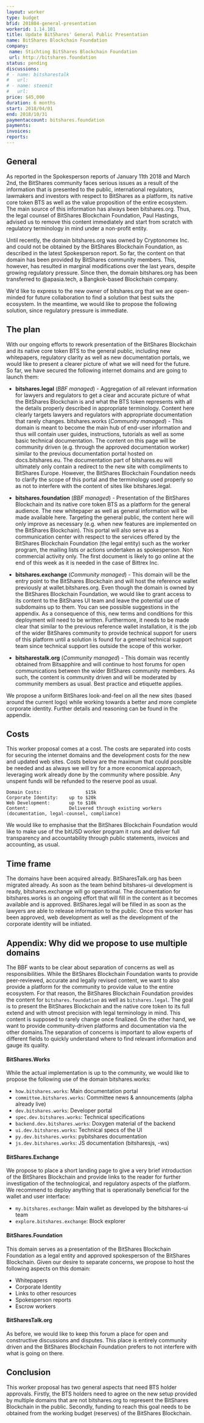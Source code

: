 ```yaml
---
layout: worker
type: budget
bfid: 201804-general-presentation
workerid: 1.14.101
title: Update BitShares' General Public Presentation
name: BitShares Blockchain Foundation
company:
 name: Stichting BitShares Blockchain Foundation
 url: http://bitshares.foundation
status: pending
discussions:
# - name: bitsharestalk
#   url:
# - name: steemit
#   url:
price: $45,000
duration: 6 months
start: 2018/04/01
end: 2018/10/31
paymentaccount: bitshares.foundation
payments:
invoices:
reports:
---
```


## General
As reported in the Spokesperson reports of January 11th 2018 and March
2nd, the BitShares community faces serious issues as a result of the
information that is presented to the public, international regulators,
lawmakers and investors with respect to BitShares as a platform, its
native core token BTS as well as the value proposition of the entire
ecosystem. The main source of this information has always been
bitshares.org. Thus, the legal counsel of BitShares Blockchain
Foundation, Paul Hastings, advised us to remove this content immediately
and start from scratch with regulatory terminology in mind under a
non-profit entity.

Until recently, the domain bitshares.org was owned by Cryptonomex Inc.
and could not be obtained by the BitShares Blockchain Foundation, as
described in the latest Spokesperson report. So far, the content on that
domain has been provided by BitShares community members. This, however,
has resulted in marginal modifications over the last years, despite
growing regulatory pressure. Since then, the domain bitshares.org has
been transferred to @apasia.tech, a Bangkok-based Blockchain company.

We'd like to express to the new owner of bitshares.org that we are
open-minded for future collaboration to find a solution that best suits
the ecosystem. In the meantime, we would like to propose the following
solution, since regulatory pressure is immediate.

## The plan
With our ongoing efforts to rework presentation of the BitShares
Blockchain and its native core token BTS to the general public,
including new whitepapers, regulatory clarity as well as new
documentation portals, we would like to present a clearer picture of
what we will need for the future. So far, we have secured the following
internet domains and are going to launch them:

* **bitshares.legal** (*BBF managed*) - Aggregation of all relevant
  information for lawyers and regulators to get a clear and accurate
  picture of what the BitShares Blockchain is and what the BTS token
  represents with all the details properly described in appropriate
  terminology. Content here clearly targets lawyers and regulators with
  appropriate documentation that rarely changes. bitshares.works
  (*Community managed*) - This domain is meant to become the main hub of
  end-user information and thus will contain user guides, instructions,
  tutorials as well as some basic technical documentation. The content on
  this page will be community driven (e.g. through the approved
  documentation worker) similar to the previous documentation portal
  hosted on docs.bitshares.eu. The documentation part of bitshares.eu will
  ultimately only contain a redirect to the new site with compliments to
  BitShares Europe. However, the BitShares Blockchain Foundation needs to
  clarify the scope of this portal and the terminology used properly so as
  not to interfere with the content of sites like bitshares.legal.

* **bitshares.foundation** (*BBF managed*) - Presentation of the
  BitShares Blockchain and its native core token BTS as a platform for
  the general audience. The new whitepaper as well as general information
  will be made available here. Targeting the general public, the content
  here will only improve as necessary (e.g. when new features are
  implemented on the BitShares Blockchain). This portal will also serve as
  a communication center with respect to the services offered by the
  BitShares Blockchain Foundation (the legal entity) such as the worker
  program, the mailing lists or actions undertaken as spokesperson. Non
  commercial activity only. The first document is likely to go online at
  the end of this week as it is needed in the case of Bittrex Inc.

* **bitshares.exchange** (*Community managed*) - This domain will be
  the entry point to the BitShares Blockchain and will host the
  reference wallet previously at wallet.bitshares.org. Even though the
  domain is owned by the BitShares Blockchain Foundation, we would like to
  grant access to its content to the BitShares UI team and leave the
  potential use of subdomains up to them. You can see possible suggestions
  in the appendix. As a consequence of this, new terms and conditions for
  this deployment will need to be written. Furthermore, it needs to be
  made clear that similar to the previous reference wallet installation,
  it is the job of the wider BitShares community to provide technical
  support for users of this platform until a solution is found for a
  general technical support team since technical support lies outside the
  scope of this worker.

* **bitsharestalk.org** (*Community managed*) - This domain was recently
  obtained from Bitsapphire and will continue to host forums for open
  communications between the wider BitShares community members. As such,
  the content is community driven and will be moderated by community
  members as usual. Best practice and etiquette applies.

We propose a uniform BitShares look-and-feel on all the new sites (based
around the current logo) while working towards a better and more
complete corporate identity. Further details and reasoning can be found
in the appendix.

## Costs
This worker proposal comes at a cost. The costs are separated into costs
for securing the internet domains and the development costs for the new
and updated web sites. Costs below are the maximum that could possible
be needed and as always we will try for a more economical approach,
leveraging work already done by the community where possible. Any
unspent funds will be refunded to the reserve pool as usual.

```
Domain Costs:                $15k
Corporate Identity:    up to $20k
Web Development:       up to $10k
Content:               Delivered through existing workers (documentation, legal-counsel, compliance)
```

We would like to emphasise that the BitShares Blockchain Foundation
would like to make use of the bitUSD worker program it runs and deliver
full transparency and accountability through public statements, invoices
and accounting, as usual.

## Time frame
The domains have been acquired already. BitSharesTalk.org has been
migrated already. As soon as the team behind bitshares-ui development is
ready, bitshares.exchange will go operational. The documentation for
bitshares.works is an ongoing effort that will fill in the content as it
becomes available and is approved. BitShares.legal will be filled in as
soon as the lawyers are able to release information to the public. Once
this worker has been approved, web development as well as the
development of the corporate identity will be initiated.

## Appendix: Why did we propose to use multiple domains
The BBF wants to be clear about separation of concerns as well as
responsibilities. While the BitShares Blockchain Foundation wants to
provide peer-reviewed, accurate and legally revised content, we want to
also provide a platform for the community to provide value to the entire
ecosystem. For that reason, the BitShares Blockchain Foundation provides
the content for `bitshares.foundation` as well as `bitshares.legal`. The
goal is to present the BitShares Blockchain and the native core token to
its full extend and with utmost precision with legal terminology in
mind. This content is supposed to rarely change once finalized. On the
other hand, we want to provide community-driven platforms and
documentation via the other domains.The separation of concerns is
important to allow experts of different fields to quickly understand
where to find relevant information and gauge its quality.

#### BitShares.Works
While the actual implementation is up to the community, we would like to
propose the following use of the domain bitshares.works:

* `how.bitshares.works`: Main documentation portal
* `committee.bitshares.works`: Committee news & announcements (alpha already live)
* `dev.bitshares.works`: Developer portal
* `spec.dev.bitshares.works`: Technical specifications
* `backend.dev.bitshares.works`: Doxygen material of the backend
* `ui.dev.bitshares.works`: Technical specs of the UI
* `py.dev.bitshares.works`: pybitshares documentation
* `js.dev.bitshares.works`: JS documentation (bitsharesjs, -ws)

#### BitShares.Exchange
We propose to place a short landing page to give a very brief
introduction of the BitShares Blockchain and provide links to the reader
for further investigation of the technological, and regulatory aspects
of the platform. We recommend to deploy anything that is operationally
beneficial for the wallet and user interface:

* `my.bitshares.exchange`: Main wallet as developed by the bitshares-ui team
* `explore.bitshares.exchange`: Block explorer

#### BitShares.Foundation
This domain serves as a presentation of the BitShares Blockchain
Foundation as a legal entity and approved spokesperson of the BitShares
Blockchain. Given our desire to separate concerns, we propose to host
the following aspects on this domain:

 * Whitepapers
 * Corporate Identity
 * Links to other resources
 * Spokesperson reports
 * Escrow workers

#### BitSharesTalk.org
As before, we would like to keep this forum a place for open and
constructive discussions and disputes. This place is entirely community
driven and the BitShares Blockchain Foundation prefers to not interfere
with what is going on there.

## Conclusion
This worker proposal has two general aspects that need BTS holder
approvals. Firstly, the BTS holders need to agree on the new setup
provided by multiple domains that are not bitshares.org to represent the
BitShares Blockchain in the public. Secondly, funding to reach this goal
needs to be obtained from the working budget (reserves) of the BitShares
Blockchain.

